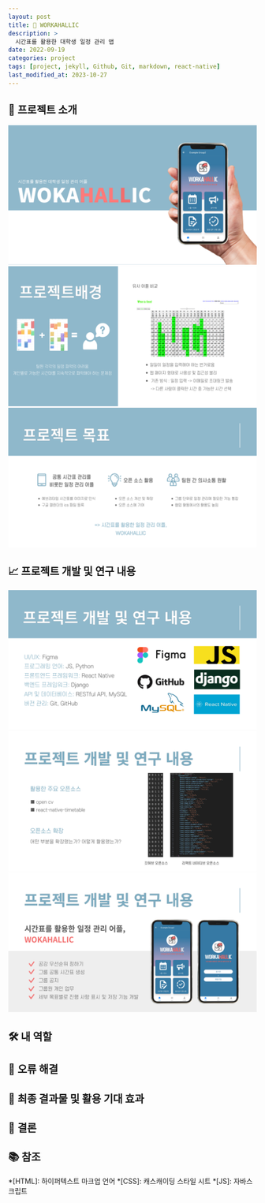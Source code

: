 ```yaml
---
layout: post
title: 📱 WORKAHALLIC
description: >
  시간표를 활용한 대학생 일정 관리 앱
date: 2022-09-19
categories: project
tags: [project, jekyll, Github, Git, markdown, react-native]
last_modified_at: 2023-10-27
---
```


## 🌟 프로젝트 소개
![프로젝트](../../assets/WORKAHALLIC/project.png "프로젝트")
![프로젝트 배경](../../assets/WORKAHALLIC/project_background.png "프로젝트 배경")
![프로젝트 목표](../../assets/WORKAHALLIC/project_goal.png "프로젝트 목표")
<span style="color: grey;"></span>

## 📈 프로젝트 개발 및 연구 내용
![프로젝트 개발 및 연구 내용(1)](../../assets/WORKAHALLIC/project_task1.png "연구 내용(1)")
![프로젝트 개발 및 연구 내용(2)](../../assets/WORKAHALLIC/project_task2.png "연구 내용(2)")
![프로젝트 개발 및 연구 내용(3)](../../assets/WORKAHALLIC/project_task3.png "연구 내용(3)")
<span style="color: grey;"></span>

## 🛠 내 역할
<span style="color: grey;"></span>

## 🐞 오류 해결
<span style="color: grey;"></span>

## 🎉 최종 결과물 및 활용 기대 효과
<span style="color: grey;"></span>

## 📜 결론
<span style="color: grey;"></span>

## 📚 참조
<span style="color: grey;"></span>

*[HTML]: 하이퍼텍스트 마크업 언어
*[CSS]: 캐스캐이딩 스타일 시트
*[JS]: 자바스크립트